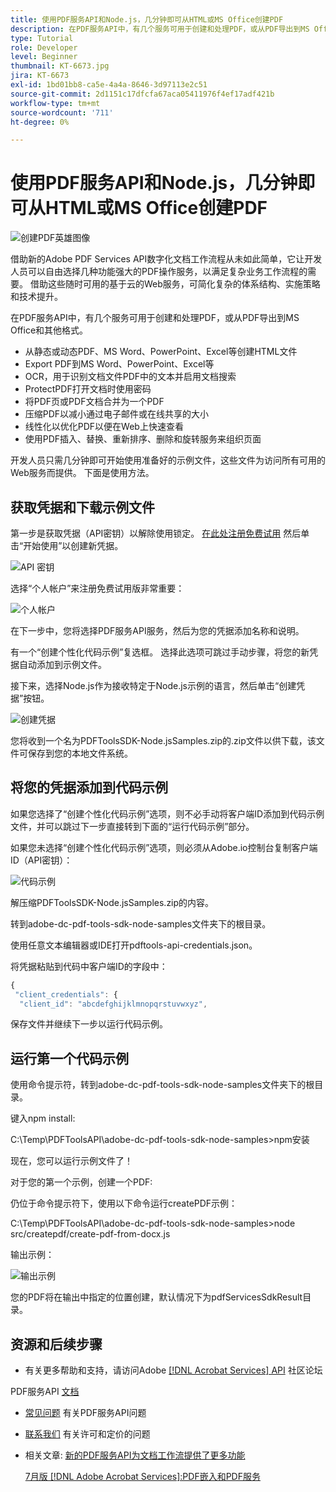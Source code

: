 ```yaml
---
title: 使用PDF服务API和Node.js，几分钟即可从HTML或MS Office创建PDF
description: 在PDF服务API中，有几个服务可用于创建和处理PDF，或从PDF导出到MS Office和其他格式
type: Tutorial
role: Developer
level: Beginner
thumbnail: KT-6673.jpg
jira: KT-6673
exl-id: 1bd01bb8-ca5e-4a4a-8646-3d97113e2c51
source-git-commit: 2d1151c17dfcfa67aca05411976f4ef17adf421b
workflow-type: tm+mt
source-wordcount: '711'
ht-degree: 0%

---
```


# 使用PDF服务API和Node.js，几分钟即可从HTML或MS Office创建PDF

![创建PDF英雄图像](assets/createpdffromhtml_hero.jpg)

借助新的Adobe PDF Services API数字化文档工作流程从未如此简单，它让开发人员可以自由选择几种功能强大的PDF操作服务，以满足复杂业务工作流程的需要。 借助这些随时可用的基于云的Web服务，可简化复杂的体系结构、实施策略和技术提升。

在PDF服务API中，有几个服务可用于创建和处理PDF，或从PDF导出到MS Office和其他格式。

* 从静态或动态PDF、MS Word、PowerPoint、Excel等创建HTML文件
* Export PDF到MS Word、PowerPoint、Excel等
* OCR，用于识别文档文件PDF中的文本并启用文档搜索
* ProtectPDF打开文档时使用密码
* 将PDF页或PDF文档合并为一个PDF
* 压缩PDF以减小通过电子邮件或在线共享的大小
* 线性化以优化PDF以便在Web上快速查看
* 使用PDF插入、替换、重新排序、删除和旋转服务来组织页面

开发人员只需几分钟即可开始使用准备好的示例文件，这些文件为访问所有可用的Web服务而提供。 下面是使用方法。

## 获取凭据和下载示例文件

第一步是获取凭据（API密钥）以解除使用锁定。 [在此处注册免费试用](https://www.adobe.com/go/dcsdks_credentials) 然后单击“开始使用”以创建新凭据。

![API 密钥](assets/apikey.png)

选择“个人帐户”来注册免费试用版非常重要：

![个人帐户](assets/personalaccount.png)

在下一步中，您将选择PDF服务API服务，然后为您的凭据添加名称和说明。

有一个“创建个性化代码示例”复选框。 选择此选项可跳过手动步骤，将您的新凭据自动添加到示例文件。

接下来，选择Node.js作为接收特定于Node.js示例的语言，然后单击“创建凭据”按钮。

![创建凭据](assets/createcredentials.png)

您将收到一个名为PDFToolsSDK-Node.jsSamples.zip的.zip文件以供下载，该文件可保存到您的本地文件系统。

## 将您的凭据添加到代码示例

如果您选择了“创建个性化代码示例”选项，则不必手动将客户端ID添加到代码示例文件，并可以跳过下一步直接转到下面的“运行代码示例”部分。

如果您未选择“创建个性化代码示例”选项，则必须从Adobe.io控制台复制客户端ID（API密钥）：

![代码示例](assets/codesample.png)

解压缩PDFToolsSDK-Node.jsSamples.zip的内容。

转到adobe-dc-pdf-tools-sdk-node-samples文件夹下的根目录。

使用任意文本编辑器或IDE打开pdftools-api-credentials.json。

将凭据粘贴到代码中客户端ID的字段中：

```javascript
{
 "client_credentials": {
  "client_id": "abcdefghijklmnopqrstuvwxyz",
```

保存文件并继续下一步以运行代码示例。

## 运行第一个代码示例

使用命令提示符，转到adobe-dc-pdf-tools-sdk-node-samples文件夹下的根目录。

键入npm install:

C:\Temp\PDFToolsAPI\adobe-dc-pdf-tools-sdk-node-samples>npm安装

现在，您可以运行示例文件了！

对于您的第一个示例，创建一个PDF:

仍位于命令提示符下，使用以下命令运行createPDF示例：

C:\Temp\PDFToolsAPI\adobe-dc-pdf-tools-sdk-node-samples>node src/createpdf/create-pdf-from-docx.js

输出示例：

![输出示例](assets/exampleoutput.png)

您的PDF将在输出中指定的位置创建，默认情况下为pdfServicesSdkResult目录。

## 资源和后续步骤

* 有关更多帮助和支持，请访问Adobe [[!DNL Acrobat Services] API](https://community.adobe.com/t5/document-cloud-sdk/bd-p/Document-Cloud-SDK?page=1&amp;sort=latest_replies&amp;filter=all) 社区论坛

PDF服务API [文档](https://www.adobe.com/go/pdftoolsapi_doc)

* [常见问题](https://community.adobe.com/t5/document-cloud-sdk/faq-for-document-services-pdf-tools-api/m-p/10726197) 有关PDF服务API问题

* [联系我们](https://www.adobe.com/go/pdftoolsapi_requestform) 有关许可和定价的问题

* 相关文章:
  [新的PDF服务API为文档工作流提供了更多功能](https://community.adobe.com/t5/document-services-apis/new-pdf-tools-api-brings-more-capabilities-for-document-services/m-p/11294170)

  [7月版 [!DNL Adobe Acrobat Services]:PDF嵌入和PDF服务](https://medium.com/adobetech/july-release-of-adobe-document-services-pdf-embed-and-pdf-tools-17211bf7776d)
